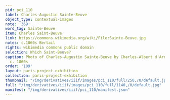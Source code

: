 ```yaml
---
pid: pci_110
label: Charles-Augustin Sainte-Beuve
object_type: contextual-images
note: '369'
word_tag: Sainte-Beuve
item: Charles Saint-Beuve
link: https://commons.wikimedia.org/wiki/File:Sainte-Beuve.jpg
notes: c.1860s Bertail
rights: wikimedia commons public domain
selection: Which Saint-Beuve?
caption: Photo of Charles-Augustin Sainte-Beuve by Charles-Albert d'Arnoux Bertall,
  c. 1860s
order: '109'
layout: paris-project-exhibition
collection: paris-project-exhibition
thumbnail: "/img/derivatives/iiif/images/pci_110/full/250,/0/default.jpg"
full: "/img/derivatives/iiif/images/pci_110/full/1140,/0/default.jpg"
manifest: "/img/derivatives/iiif/pci_110/manifest.json"
---
```

